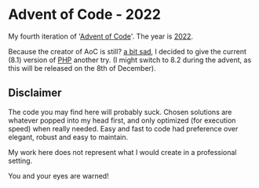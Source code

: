 Advent of Code - 2022
=====================

My fourth iteration of '[Advent of Code][AoC]'. The year is [2022].

Because the creator of AoC is still? [a bit sad][phpsadness], I decided to give
the current (8.1) version of [PHP] another try. (I might switch to 8.2 during the
advent, as this will be released on the 8th of December).


Disclaimer
----------

The code you may find here will probably suck. Chosen solutions are whatever
popped into my head first, and only optimized (for execution speed) when really
needed. Easy and fast to code had preference over elegant, robust and easy to maintain.

My work here does not represent what I would create in a professional setting.

You and your eyes are warned!

<!---->

[AoC]: https://adventofcode.com
[2022]: https://adventofcode.com/2022
[phpsadness]: http://phpsadness.com/
[PHP]: https://www.php.net/
